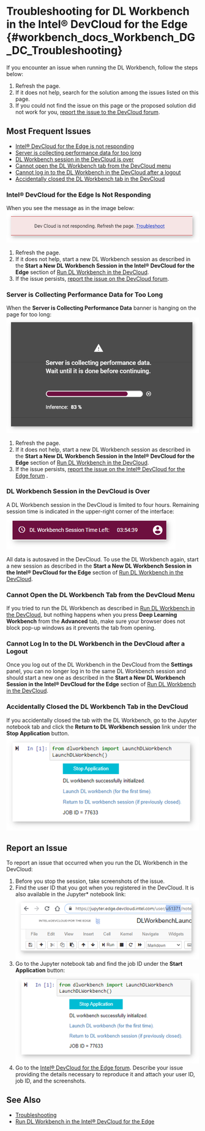# Troubleshooting for DL Workbench in the Intel® DevCloud for the Edge {#workbench_docs_Workbench_DG_DC_Troubleshooting}

If you encounter an issue when running the DL Workbench, follow the steps below:
1. Refresh the page.
2. If it does not help, search for the solution among the issues listed on this page.
3. If you could not find the issue on this page or the proposed solution did not work for
   you, <a href="#report-devcloud">report the issue to the DevCloud forum</a>.

## Most Frequent Issues

- <a href="#not-responding">Intel® DevCloud for the Edge is not responding</a>
- <a href="#hanging">Server is collecting performance data for too long</a>
- <a href="#session">DL Workbench session in the DevCloud is over</a>
- <a href="#blocked-tab">Cannot open the DL Workbench tab from the DevCloud menu</a>
- <a href="#login">Cannot log in to the DL Workbench in the DevCloud after a logout</a>
- <a href="#closed-tab">Accidentally closed the DL Workbench tab in the DevCloud</a>

### <a name="not-responding">Intel® DevCloud for the Edge Is Not Responding</a>

When you see the message as in the image below:
![](img/devcloud_not_responding-1.png)

1. Refresh the page. 
2. If it does not help, start a new DL Workbench session as described in the 
   **Start a New DL Workbench Session in the Intel® DevCloud for the Edge** 
   section of [Run DL Workbench in the DevCloud](Start_DL_Workbench_in_DevCloud.md). 
3. If the issue persists, <a href="#report-devcloud">report the issue on the DevCloud forum</a>.

### <a name="hanging">Server is Collecting Performance Data for Too Long</a>

When the **Server is Collecting Performance Data** banner is hanging on the page for too
long:
![](img/devcloud_hanging.png)

1. Refresh the page. 
2. If it does not help, start a new DL Workbench session as described in the 
   **Start a New DL Workbench Session in the Intel® DevCloud for the Edge** 
   section of [Run DL Workbench in the DevCloud](Start_DL_Workbench_in_DevCloud.md).
3. If the issue persists, <a href="#report-devcloud">report the issue on the Intel®
   DevCloud for the Edge forum</a> . 

### <a name="session">DL Workbench Session in the DevCloud is Over</a>

A DL Workbench session in the DevCloud is limited to four hours. Remaining session time is
indicated in the upper-right corner of the interface:  
![](img/devcloud_time.png)

All data is autosaved in the DevCloud. To use the DL Workbench again,
start a new session as described in the **Start a New DL Workbench Session in the Intel® DevCloud for the Edge** 
section of [Run DL Workbench in the DevCloud](Start_DL_Workbench_in_DevCloud.md).

### <a name="blocked-tab">Cannot Open the DL Workbench Tab from the DevCloud Menu</a>

If you tried to run the DL Workbench as described in [Run DL Workbench in the DevCloud](Start_DL_Workbench_in_DevCloud.md),
but nothing happens when you press **Deep Learning Workbench** from the **Advanced** tab,
make sure your browser does not block pop-up windows as it prevents the tab from opening.

### <a name="login">Cannot Log In to the DL Workbench in the DevCloud after a Logout</a>

Once you log out of the DL Workbench in the DevCloud from the
**Settings** panel, you can no longer log in to the same DL Workbench session and should
start a new one as described in the **Start a New DL Workbench Session in the Intel®
DevCloud for the Edge** section of [Run DL Workbench in the DevCloud](Start_DL_Workbench_in_DevCloud.md).

### <a name="closed-tab">Accidentally Closed the DL Workbench Tab in the DevCloud</a>

If you accidentally closed the tab with the DL Workbench, go to the Jupyter notebook tab
and click the **Return to DL Workbench session** link under the **Stop Application**
button. 
![](img/devcloud_two_links.png)

## <a name="report-devcloud">Report an Issue</a>

To report an issue that occurred when you run the DL Workbench in the DevCloud:
1. Before you stop the session, take screenshots of the issue.
2. Find the user ID that you got when you registered in the DevCloud.
   It is also available in the Jupyter\* notebook link:  
   ![](img/devcloud_link.png)
3. Go to the Jupyter notebook tab and find the job ID under the **Start Application**
   button: 
   ![](img/devcloud_two_links.png)
4. Go to the [Intel® DevCloud for the Edge forum](https://community.intel.com/t5/Intel-DevCloud-for-Edge/bd-p/devcloud-edge). Describe your issue providing the details necessary to reproduce it
   and attach your user ID, job ID, and the screenshots.


## See Also 

* [Troubleshooting](Troubleshooting.md)
* [Run DL Workbench in the Intel® DevCloud for the Edge](Start_DL_Workbench_in_DevCloud.md)